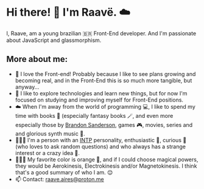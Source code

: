 # Hi there! 🤙 I'm Raavë. ☁️
I, Raave, am a young brazilian 🇧🇷 Front-End developer. And I'm passionate about JavaScript and glassmorphism.

## More about me:
- 🧡 I love the Front-end! Probably because I like to see plans growing and becoming real, and in the Front-End this is so much more tangible, but anyway...
- 🔭 I like to explore technologies and learn new things, but for now I'm focused on studying and improving myself for Front-End positions.
- ☁️ When I'm away from the world of programming 💻, I like to spend my time with books 📖 (especially fantasy books 🪄, and even more especially those by [Brandon Sanderson](https://www.brandonsanderson.com), games 🎮, movies, series and and glorious synth music 🎵.
- 🧔🏻‍♂️ I'm a person with an [INTP](https://wiki.personality-database.com/books/jungian-derivatives/page/intp) personality, enthusiastic 😬, curious 🤨 (who loves to ask random questions) and who always has a strange interest or a crazy idea 🧐.
- 🤷🏻‍♂️ My favorite color is orange 🧡, and if I could choose magical powers, they would be Aerokinesis, Electrokinesis and/or Magnetokinesis. I think that's a good summary of who I am. 😌 
- 📫 Contact: raave.aires@proton.me
